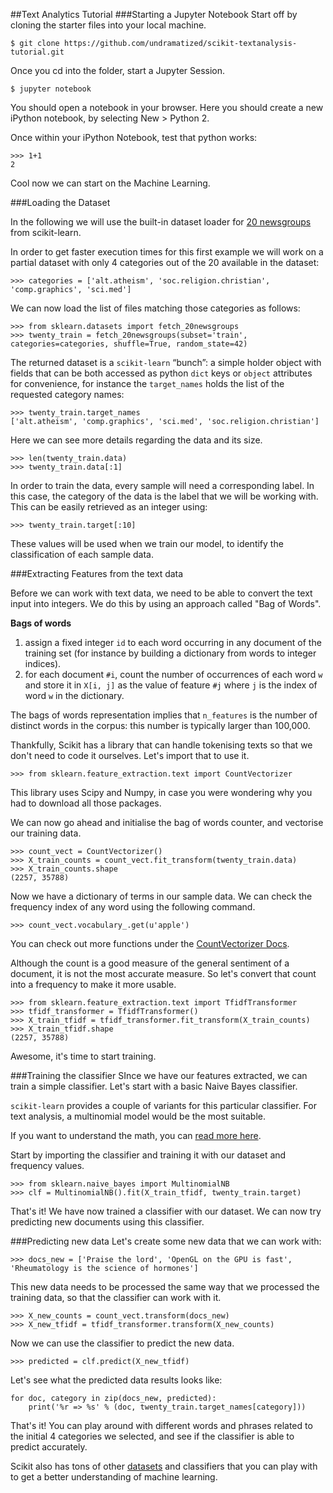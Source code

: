 ##Text Analytics Tutorial
###Starting a Jupyter Notebook
Start off by cloning the starter files into your local machine.
```
$ git clone https://github.com/undramatized/scikit-textanalysis-tutorial.git
```
Once you cd into the folder, start a Jupyter Session.
```
$ jupyter notebook
```
You should open a notebook in your browser. Here you should create a new iPython notebook, by selecting New > Python 2.

Once within your iPython Notebook, test that python works:
```
>>> 1+1
2
```
Cool now we can start on the Machine Learning.

###Loading the Dataset

In the following we will use the built-in dataset loader for [20 newsgroups](http://qwone.com/~jason/20Newsgroups/) from scikit-learn. 

In order to get faster execution times for this first example we will work on a partial dataset with only 4 categories out of the 20 available in the dataset:
```
>>> categories = ['alt.atheism', 'soc.religion.christian', 'comp.graphics', 'sci.med']
```
We can now load the list of files matching those categories as follows:
```
>>> from sklearn.datasets import fetch_20newsgroups
>>> twenty_train = fetch_20newsgroups(subset='train', categories=categories, shuffle=True, random_state=42)
```
The returned dataset is a `scikit-learn` “bunch”: a simple holder object with fields that can be both accessed as python `dict` keys or `object` attributes for convenience, for instance the `target_names` holds the list of the requested category names:
```
>>> twenty_train.target_names
['alt.atheism', 'comp.graphics', 'sci.med', 'soc.religion.christian']
```
Here we can see more details regarding the data and its size.
```
>>> len(twenty_train.data)
>>> twenty_train.data[:1]
```
In order to train the data, every sample will need a corresponding label. In this case, the category of the data is the label that we will be working with. This can be easily retrieved as an integer using:
```
>>> twenty_train.target[:10]
```
These values will be used when we train our model, to identify the classification of each sample data.

###Extracting Features from the text data

Before we can work with text data, we need to be able to convert the text input into integers. We do this by using an approach called "Bag of Words".

**Bags of words**
 
1. assign a fixed integer `id` to each word occurring in any document of the training set (for instance by building a dictionary from words to integer indices).
2. for each document `#i`, count the number of occurrences of each word `w` and store it in `X[i, j]` as the value of feature `#j` where `j` is the index of word `w` in the dictionary.

The bags of words representation implies that `n_features` is the number of distinct words in the corpus: this number is typically larger than 100,000.

Thankfully, Scikit has a library that can handle tokenising texts so that we don't need to code it ourselves. Let's import that to use it. 
```
>>> from sklearn.feature_extraction.text import CountVectorizer
```
This library uses Scipy and Numpy, in case you were wondering why you had to download all those packages. 

We can now go ahead and initialise the bag of words counter, and vectorise our training data. 
```
>>> count_vect = CountVectorizer()
>>> X_train_counts = count_vect.fit_transform(twenty_train.data)
>>> X_train_counts.shape
(2257, 35788)
```
Now we have a dictionary of terms in our sample data. We can check the frequency index of any word using the following command. 
```
>>> count_vect.vocabulary_.get(u'apple')
```
You can check out more functions under the [CountVectorizer Docs](http://scikit-learn.org/stable/modules/generated/sklearn.feature_extraction.text.CountVectorizer.html#sklearn.feature_extraction.text.CountVectorizer).

Although the count is a good measure of the general sentiment of a document, it is not the most accurate measure. So let's convert that count into a frequency to make it more usable. 
```
>>> from sklearn.feature_extraction.text import TfidfTransformer
>>> tfidf_transformer = TfidfTransformer()
>>> X_train_tfidf = tfidf_transformer.fit_transform(X_train_counts)
>>> X_train_tfidf.shape
(2257, 35788)
```
Awesome, it's time to start training. 

###Training the classifier
SInce we have our features extracted, we can train a simple classifier. Let's start with a basic Naive Bayes classifier. 

`scikit-learn` provides a couple of variants for this particular classifier. For text analysis, a multinomial model would be the most suitable. 

If you want to understand the math, you can [read more here](http://scikit-learn.org/stable/modules/naive_bayes.html#naive-bayes).

Start by importing the classifier and training it with our dataset and frequency values. 
```
>>> from sklearn.naive_bayes import MultinomialNB
>>> clf = MultinomialNB().fit(X_train_tfidf, twenty_train.target)
```
That's it! We have now trained a classifier with our dataset. We can now try predicting new documents using this classifier.

###Predicting new data
Let's create some new data that we can work with:
```
>>> docs_new = ['Praise the lord', 'OpenGL on the GPU is fast', 'Rheumatology is the science of hormones']
```
This new data needs to be processed the same way that we processed the training data, so that the classifier can work with it.
```
>>> X_new_counts = count_vect.transform(docs_new)
>>> X_new_tfidf = tfidf_transformer.transform(X_new_counts)
```
Now we can use the classifier to predict the new data.
```
>>> predicted = clf.predict(X_new_tfidf)
```
Let's see what the predicted data results looks like:
```
for doc, category in zip(docs_new, predicted):
	print('%r => %s' % (doc, twenty_train.target_names[category]))
```
That's it! You can play around with different words and phrases related to the initial 4 categories we selected, and see if the classifier is able to predict accurately. 

Scikit also has tons of other [datasets](http://scikit-learn.org/stable/modules/classes.html#module-sklearn.datasets) and classifiers that you can play with to get a better understanding of machine learning.
